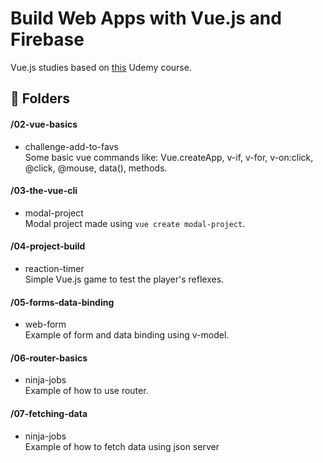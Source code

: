 # Build Web Apps with Vue.js and Firebase

Vue.js studies based on <a href="https://www.udemy.com/course/build-web-apps-with-vuejs-firebase" target="_blank">this</a> Udemy course.

## :file_folder: Folders
#### /02-vue-basics
* challenge-add-to-favs\
Some basic vue commands like: Vue.createApp, v-if, v-for, v-on:click, @click, @mouse, data(), methods.
#### /03-the-vue-cli
* modal-project\
Modal project made using `vue create modal-project`.
#### /04-project-build
* reaction-timer\
Simple Vue.js game to test the player's reflexes.
#### /05-forms-data-binding
* web-form\
Example of form and data binding using v-model.
#### /06-router-basics
* ninja-jobs\
Example of how to use router.
#### /07-fetching-data
* ninja-jobs\
Example of how to fetch data using json server

